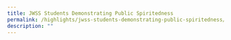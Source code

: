 ```yaml
---
title: JWSS Students Demonstrating Public Spiritedness
permalink: /highlights/jwss-students-demonstrating-public-spiritedness/
description: ""
---
```

